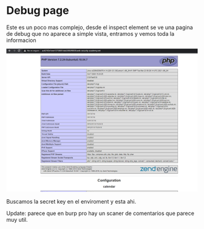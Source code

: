 # Debug page

Este es un poco mas complejo, desde el inspect element se ve una pagina de debug que no aparece a simple vista, entramos y vemos toda la informacion

![](../../.gitbook/assets/imagen%20%28605%29.png)

Buscamos la secret key en el enviroment y esta ahi.



Update: parece que en burp pro hay un scaner de comentarios que parece muy util.

